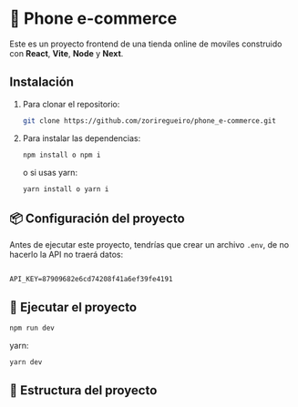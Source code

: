 # 🧠 Phone e-commerce

Este es un proyecto frontend de una tienda online de moviles construido con **React**, **Vite**, **Node** y **Next**.

## Instalación

1. Para clonar el repositorio:
    ```bash
    git clone https://github.com/zoriregueiro/phone_e-commerce.git
    ```
2. Para instalar las dependencias:
    ```bash
    npm install o npm i
    ```
    o si usas yarn:
    ```bash
    yarn install o yarn i
    ```

## 📦 Configuración del proyecto

Antes de ejecutar este proyecto, tendrías que crear un archivo `.env`, de no hacerlo la API no traerá datos:

```env

API_KEY=87909682e6cd74208f41a6ef39fe4191
```

## 🚀 Ejecutar el proyecto

```bash
npm run dev
```

yarn:

```bash
yarn dev
```

## 📁 Estructura del proyecto
